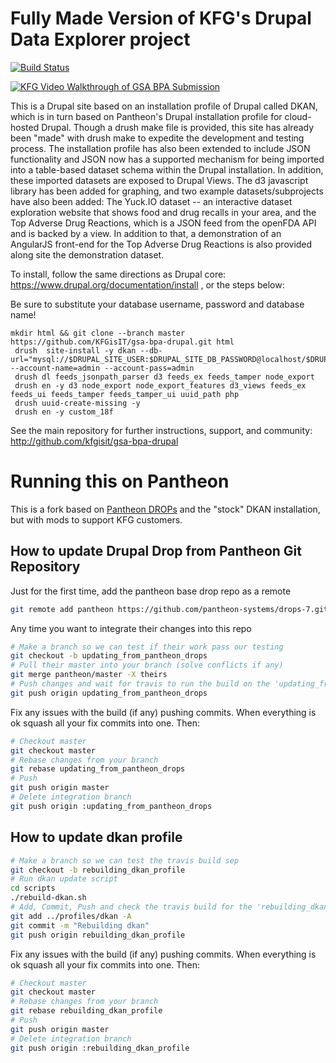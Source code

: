 # Fully Made Version of KFG's Drupal Data Explorer project
[![Build Status](https://travis-ci.org/KFGisIT/gsa-bpa-drupal.svg?branch=master)](https://travis-ci.org/KFGisIT/gsa-bpa-drupal)

[![KFG Video Walkthrough of GSA BPA Submission](http://img.youtube.com/vi/f4IEkTLi4hg/0.jpg)](http://www.youtube.com/watch?v=f4IEkTLi4hg "KFG Video Walkthrough")


This is a Drupal site based on an installation profile of Drupal called DKAN, which is in turn based on Pantheon's Drupal installation profile for cloud-hosted Drupal. Though a drush make file is provided, this site has already been "made" with drush make to expedite the development and testing process. The installation profile has also been extended to include JSON functionality and JSON now has a supported mechanism for being imported into a table-based dataset schema within the Drupal installation. In addition, these imported datasets are exposed to Drupal Views. The d3 javascript library has been added for graphing, and two example datasets/subprojects have also been added: The Yuck.IO dataset -- an interactive dataset exploration website that shows food and drug recalls in your area, and the Top Adverse Drug Reactions, which is a JSON feed from the openFDA API and is backed by a view. In addition to that, a demonstration of an AngularJS front-end for the Top Adverse Drug Reactions is also provided along site the demonstration dataset. 

To install, follow the same directions as Drupal core: https://www.drupal.org/documentation/install , or the steps below:

Be sure to substitute your database username, password and database name! 

```
mkdir html && git clone --branch master  https://github.com/KFGisIT/gsa-bpa-drupal.git html
 drush  site-install -y dkan --db-url="mysql://$DRUPAL_SITE_USER:$DRUPAL_SITE_DB_PASSWORD@localhost/$DRUPAL_SITE_DB_NAME" --account-name=admin --account-pass=admin
 drush dl feeds_jsonpath_parser d3 feeds_ex feeds_tamper node_export 
 drush en -y d3 node_export node_export_features d3_views feeds_ex feeds_ui feeds_tamper feeds_tamper_ui uuid_path php 
 drush uuid-create-missing -y 
 drush en -y custom_18f
```

See the main repository for further instructions, support, and community: http://github.com/kfgisit/gsa-bpa-drupal

# Running this on Pantheon

This is a fork based on [Pantheon DROPs](https://github.com/pantheon-systems/drops-7)
and the "stock" DKAN installation, but with mods to support KFG customers.

## How to update Drupal Drop from Pantheon Git Repository

Just for the first time, add the pantheon base drop repo as a remote
```bash
git remote add pantheon https://github.com/pantheon-systems/drops-7.git
```

Any time you want to integrate their changes into this repo

```bash
# Make a branch so we can test if their work pass our testing
git checkout -b updating_from_pantheon_drops
# Pull their master into your branch (solve conflicts if any)
git merge pantheon/master -X theirs
# Push changes and wait for travis to run the build on the 'updating_from_pantheon_drops' branch.  
git push origin updating_from_pantheon_drops
```

Fix any issues with the build (if any) pushing commits. When everything is ok squash all your fix commits into one. Then:

```bash
# Checkout master
git checkout master
# Rebase changes from your branch
git rebase updating_from_pantheon_drops
# Push
git push origin master
# Delete integration branch
git push origin :updating_from_pantheon_drops
```

## How to update dkan profile

```bash
# Make a branch so we can test the travis build sep
git checkout -b rebuilding_dkan_profile
# Run dkan update script
cd scripts
./rebuild-dkan.sh
# Add, Commit, Push and check the travis build for the 'rebuilding_dkan_profile' branch
git add ../profiles/dkan -A
git commit -m "Rebuilding dkan"
git push origin rebuilding_dkan_profile
```

Fix any issues with the build (if any) pushing commits. When everything is ok squash all your fix commits into one. Then:

```bash
# Checkout master
git checkout master
# Rebase changes from your branch
git rebase rebuilding_dkan_profile
# Push
git push origin master
# Delete integration branch
git push origin :rebuilding_dkan_profile
```

